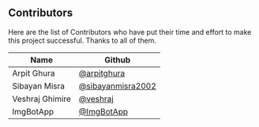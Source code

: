 ## Contributors


Here are the list of Contributors who have put their time and effort to make this project successful. Thanks to all of them.

<table>
<thead>
<tr>
<th>Name</th>
<th>Github</th>
</tr>
</thead>
<tbody>
<tr>
<td>Arpit Ghura</td>
<td>
<a href="https://github.com/arpitghura">@arpitghura</a>
</td>
</tr>
<tr>
<td>Sibayan Misra</td>
<td>
<a href="https://github.com/sibayanmisra2002">@sibayanmisra2002</a>
</td>
</tr>
<tr>
<td>Veshraj Ghimire</td>
<td>
<a href="https://github.com/V35HR4J">@veshraj</a>
</td>
</tr>
<tr>
<td>ImgBotApp</td>
<td>
<a href="https://github.com/ImgBotApp">@ImgBotApp</a>
</td>
</tr>
</tbody>
</table>
